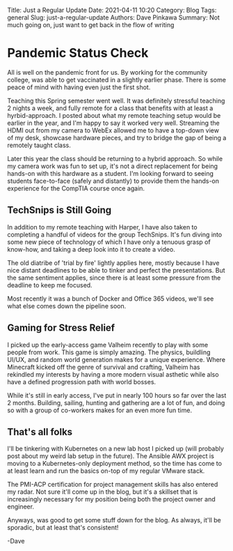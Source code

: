Title: Just a Regular Update
Date: 2021-04-11 10:20
Category: Blog
Tags: general
Slug: just-a-regular-update
Authors: Dave Pinkawa
Summary: Not much going on, just want to get back in the flow of writing

# Pandemic Status Check

All is well on the pandemic front for us. By working for the community college, was able to get vaccinated in a slightly earlier phase. There is some peace of mind with having even just the first shot.

Teaching this Spring semester went well. It was definitely stressful teaching 2 nights a week, and fully remote for a class that benefits with at least a hyrbid-approach. I posted about what my remote teaching setup would be earlier in the year, and I'm happy to say it worked very well. Streaming the HDMI out from my camera to WebEx allowed me to have a top-down view of my desk, showcase hardware pieces, and try to bridge the gap of being a remotely taught class.

Later this year the class should be returning to a hybrid approach. So while my camera work was fun to set up, it's not a direct replacement for being hands-on with this hardware as a student. I'm looking forward to seeing students face-to-face (safely and distantly) to provide them the hands-on experience for the CompTIA course once again.

## TechSnips is Still Going

In addition to my remote teaching with Harper, I have also taken to completing a handful of videos for the group TechSnips. It's fun diving into some new piece of technology of which I have only a tenuous grasp of know-how, and taking a deep look into it to create a video. 

The old diatribe of 'trial by fire' lightly applies here, mostly because I have nice distant deadlines to be able to tinker and perfect the presentations. But the same sentiment applies, since there is at least some pressure from the deadline to keep me focused.

Most recently it was a bunch of Docker and Office 365 videos, we'll see what else comes down the pipeline soon.

## Gaming for Stress Relief

I picked up the early-access game Valheim recently to play with some people from work. This game is simply amazing. The physics, buildling UI/UX, and random world generation makes for a unique experience. Where Minecraft kicked off the genre of survival and crafting, Valheim has rekindled my interests by having a more modern visual asthetic while also have a defined progression path with world bosses.

While it's still in early access, I've put in nearly 100 hours so far over the last 2 months. Building, sailing, hunting and gathering are a lot of fun, and doing so with a group of co-workers makes for an even more fun time.

## That's all folks

I'll be tinkering with Kubernetes on a new lab host I picked up (will probably post about my weird lab setup in the future). The Ansible AWX project is moving to a Kubernetes-only deployment method, so the time has come to at least learn and run the basics on-top of my regular VMware stack.

The PMI-ACP certification for project management skills has also entered my radar. Not sure it'll come up in the blog, but it's a skillset that is increasingly necessary for my position being both the project owner and engineer.

Anyways, was good to get some stuff down for the blog. As always, it'll be sporadic, but at least that's consistent! 

-Dave